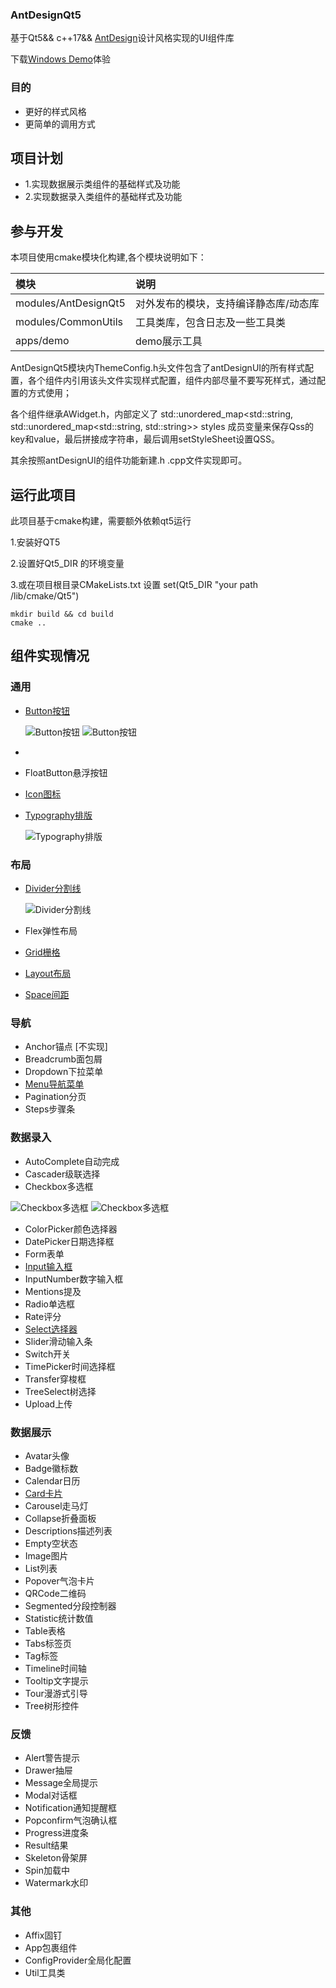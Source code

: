 ### AntDesignQt5

基于Qt5&& c++17&& [AntDesign](https://ant.design/index-cn)设计风格实现的UI组件库

下载[Windows Demo](https://antdesignqt5.wealook.com/disk-files/release/antdesignqt5-demo-alpha-20240816.zip)体验

### 目的

* 更好的样式风格
* 更简单的调用方式

## 项目计划

* 1.实现数据展示类组件的基础样式及功能
* 2.实现数据录入类组件的基础样式及功能

## 参与开发

本项目使用cmake模块化构建,各个模块说明如下：

| 模块                   | 说明                  |  
|:---------------------|:--------------------|  
| modules/AntDesignQt5 | 对外发布的模块，支持编译静态库/动态库 |   
| modules/CommonUtils  | 工具类库，包含日志及一些工具类     |    
| apps/demo            | demo展示工具            | 

AntDesignQt5模块内ThemeConfig.h头文件包含了antDesignUI的所有样式配置，各个组件内引用该头文件实现样式配置，组件内部尽量不要写死样式，通过配置的方式使用；

各个组件继承AWidget.h，内部定义了 std::unordered_map<std::string, std::unordered_map<std::string, std::string>> styles
成员变量来保存Qss的key和value，最后拼接成字符串，最后调用setStyleSheet设置QSS。

其余按照antDesignUI的组件功能新建.h .cpp文件实现即可。

## 运行此项目

此项目基于cmake构建，需要额外依赖qt5运行

1.安装好QT5

2.设置好Qt5_DIR 的环境变量

3.或在项目根目录CMakeLists.txt 设置 set(Qt5_DIR "your path /lib/cmake/Qt5")

```shell
mkdir build && cd build
cmake ..
```

## 组件实现情况

### 通用

* [Button按钮](./docs/Button.md)

  ![Button按钮](./docs/button-01.png)
  ![Button按钮](./docs/button-02.png)

*
* FloatButton悬浮按钮
* [Icon图标]()
* [Typography排版]()

  ![Typography排版](./docs/typography-01.png)

### 布局

* [Divider分割线]()

  ![Divider分割线](./docs/divider-01.png)

* Flex弹性布局
* [Grid栅格]()
* [Layout布局]()
* [Space间距]()

### 导航

* Anchor锚点 [不实现]
* Breadcrumb面包屑
* Dropdown下拉菜单
* [Menu导航菜单]()
* Pagination分页
* Steps步骤条

### 数据录入

* AutoComplete自动完成
* Cascader级联选择
* Checkbox多选框

 ![Checkbox多选框](./docs/checkbox-001.png)
 ![Checkbox多选框](./docs/checkbox-002.png)

* ColorPicker颜色选择器
* DatePicker日期选择框
* Form表单
* [Input输入框]()
* InputNumber数字输入框
* Mentions提及
* Radio单选框
* Rate评分
* [Select选择器]()
* Slider滑动输入条
* Switch开关
* TimePicker时间选择框
* Transfer穿梭框
* TreeSelect树选择
* Upload上传

### 数据展示

* Avatar头像
* Badge徽标数
* Calendar日历
* [Card卡片]()
* Carousel走马灯
* Collapse折叠面板
* Descriptions描述列表
* Empty空状态
* Image图片
* List列表
* Popover气泡卡片
* QRCode二维码
* Segmented分段控制器
* Statistic统计数值
* Table表格
* Tabs标签页
* Tag标签
* Timeline时间轴
* Tooltip文字提示
* Tour漫游式引导
* Tree树形控件

### 反馈

* Alert警告提示
* Drawer抽屉
* Message全局提示
* Modal对话框
* Notification通知提醒框
* Popconfirm气泡确认框
* Progress进度条
* Result结果
* Skeleton骨架屏
* Spin加载中
* Watermark水印

### 其他

* Affix固钉
* App包裹组件
* ConfigProvider全局化配置
* Util工具类